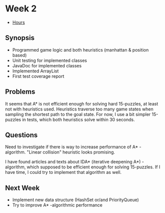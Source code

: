 # Week 2

- [Hours](https://github.com/MiguelSombrero/fifteen-puzzle-solver/blob/master/documentation/hours.md)

## Synopsis

- Programmed game logic and both heuristics (manhattan & position based)
- Unit testing for implemented classes
- JavaDoc for implemented classes
- Implemented ArrayList
- First test coverage report

## Problems

It seems that A* is not efficient enough for solving hard 15-puzzles, at least not with heuristics used. Heuristics traverse too many game states when sampling the shortest path to the goal state. For now, I use a bit simpler 15-puzzles in tests, which both heuristics solve within 30 seconds.

## Questions

Need to investigate if there is way to increase performance of A* -algorithm. "Linear collision" heuristic looks promising. 

I have found articles and texts about IDA* (iterative deepening A*) -algorithm, which supposed to be efficient enough for solving 15-puzzles. If I have time, I could try to implement that algorithm as well.

## Next Week

- Implement new data structure (HashSet or/and PriorityQueue)
- Try to improve A* -algorithmic performance